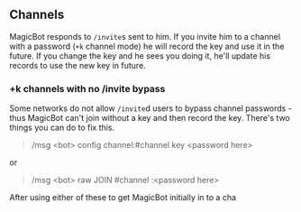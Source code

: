 ## Channels

MagicBot responds to `/invite`s sent to him. If you invite him to a channel with a password (`+k` channel mode) he will record the key and use it in the future. If you change the key and he sees you doing it, he'll update his records to use the new key in future.

### +k channels with no /invite bypass

Some networks do not allow `/invite`d users to bypass channel passwords - thus MagicBot can't join without a key and then record the key. There's two things you can do to fix this.

> /msg &lt;bot> config channel:#channel key &lt;password here>

or

> /msg &lt;bot> raw JOIN #channel :&lt;password here>

After using either of these to get MagicBot initially in to a cha